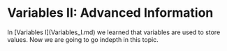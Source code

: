 # Variables II: Advanced Information


<p>
  In [Variables I](Variables_I.md) we learned that variables are used to store values.
  Now we are going to go indepth in this topic.
</p>

